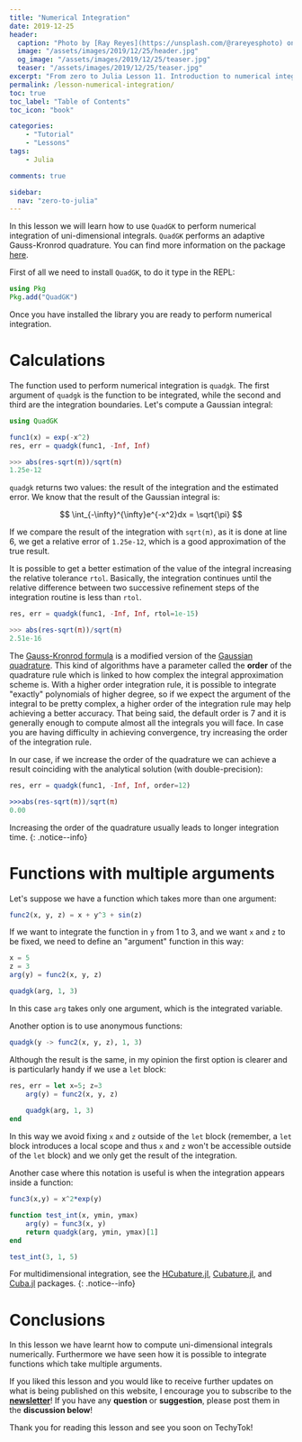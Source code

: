 ```yaml
---
title: "Numerical Integration"
date: 2019-12-25
header:
  caption: "Photo by [Ray Reyes](https://unsplash.com/@rareyesphoto) on [Unsplash](https://unsplash.com/)"
  image: "/assets/images/2019/12/25/header.jpg"
  og_image: "/assets/images/2019/12/25/teaser.jpg"
  teaser: "/assets/images/2019/12/25/teaser.jpg"
excerpt: "From zero to Julia Lesson 11. Introduction to numerical integration"
permalink: /lesson-numerical-integration/
toc: true
toc_label: "Table of Contents"
toc_icon: "book"

categories:
    - "Tutorial"
    - "Lessons"
tags:
    - Julia

comments: true

sidebar:
  nav: "zero-to-julia"
---
```

In this lesson we will learn how to use `QuadGK` to perform numerical integration of uni-dimensional integrals.  `QuadGK` performs an adaptive Gauss-Kronrod quadrature. You can find more information on the package [here](https://github.com/JuliaMath/QuadGK.jl).

First of all we need to install `QuadGK`, to do it type in the REPL:

```julia
using Pkg
Pkg.add("QuadGK")
```

Once you have installed the library you are ready to perform numerical integration. 

# Calculations

The function used to perform numerical integration is `quadgk`. The first argument of `quadgk` is the function to be integrated, while the second and third are the integration boundaries. Let's compute a Gaussian integral:

```julia
using QuadGK

func1(x) = exp(-x^2)
res, err = quadgk(func1, -Inf, Inf)

>>> abs(res-sqrt(π))/sqrt(π)
1.25e-12
```

`quadgk` returns two values: the result of the integration and the estimated error. We know that the result of the Gaussian integral is:

$$ \int_{-\infty}^{\infty}e^{-x^2}dx = \sqrt{\pi}  $$

If we compare the result of the integration with `sqrt(π)`, as it is done at line 6, we get a relative error of `1.25e-12`, which is a good approximation of the true result. 

It is possible to get a better estimation of the value of the integral increasing the relative tolerance `rtol`. Basically, the integration continues until the relative difference between two successive refinement steps of the integration routine is less than `rtol`. 

```julia
res, err = quadgk(func1, -Inf, Inf, rtol=1e-15)

>>> abs(res-sqrt(π))/sqrt(π)
2.51e-16
```

The [Gauss-Kronrod formula]([https://en.wikipedia.org/wiki/Gauss%E2%80%93Kronrod_quadrature_formula](https://en.wikipedia.org/wiki/Gauss–Kronrod_quadrature_formula)) is a modified version of the [Gaussian quadrature](https://en.wikipedia.org/wiki/Gaussian_quadrature). This kind of algorithms have a parameter called the **order** of the quadrature rule which is linked to how complex the integral approximation scheme is. With a higher order integration rule, it is possible to integrate "exactly" polynomials of higher degree, so if we expect the argument of the integral to be pretty complex, a higher order of the integration rule may help achieving a better accuracy. That being said, the default order is 7 and it is generally enough to compute almost all the integrals you will face. In case you are having difficulty in achieving convergence, try increasing the order of the integration rule. 

In our case, if we increase the order of the quadrature we can achieve a result coinciding with the analytical solution (with double-precision):

```julia
res, err = quadgk(func1, -Inf, Inf, order=12)

>>>abs(res-sqrt(π))/sqrt(π)
0.00
```

Increasing the order of the quadrature usually leads to longer integration time.
{: .notice--info}

# Functions with multiple arguments

Let's suppose we have a function which takes more than one argument:

```julia
func2(x, y, z) = x + y^3 + sin(z)
```

If we want to integrate the function in `y` from 1 to 3, and we want `x` and `z` to be fixed, we need to define an "argument" function in this way:

```julia
x = 5
z = 3
arg(y) = func2(x, y, z)

quadgk(arg, 1, 3)
```

In this case `arg` takes only one argument, which is the integrated variable.

Another option is to use anonymous functions:

```julia
quadgk(y -> func2(x, y, z), 1, 3)
```

Although the result is the same, in my opinion the first option is clearer and is particularly handy if we use a `let` block:

```julia
res, err = let x=5; z=3
    arg(y) = func2(x, y, z)
    
    quadgk(arg, 1, 3)
end
```

In this way we avoid fixing `x` and `z` outside of the `let` block (remember, a `let` block introduces a local scope and thus `x` and `z` won't be accessible outside of the `let` block) and we only get the result of the integration.

Another case where this notation is useful is when the integration appears inside a function:

```julia
func3(x,y) = x^2*exp(y)

function test_int(x, ymin, ymax)
    arg(y) = func3(x, y)
    return quadgk(arg, ymin, ymax)[1]
end

test_int(3, 1, 5)
```

For multidimensional integration, see the [HCubature.jl](https://github.com/stevengj/HCubature.jl), [Cubature.jl](https://github.com/stevengj/Cubature.jl), and [Cuba.jl](https://github.com/giordano/Cuba.jl) packages.
{: .notice--info}

# Conclusions

In this lesson we have learnt how to compute uni-dimensional integrals numerically. Furthermore we have seen how it is possible to integrate functions which take multiple arguments.

If you liked this lesson and you would like to receive further updates on what is being published on this website, I encourage you to subscribe to the [**newsletter**]( https://techytok.com/newsletter/ )! If you have any **question** or **suggestion**, please post them in the **discussion below**!

Thank you for reading this lesson and see you soon on TechyTok!
